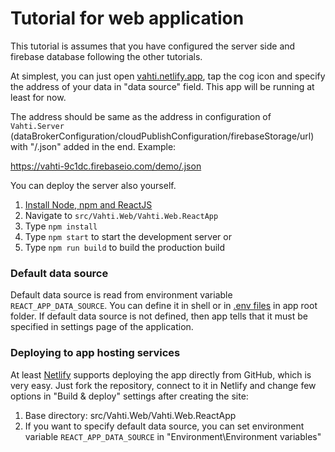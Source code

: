 # Tutorial for web application
This tutorial is assumes that you have configured the server side and firebase database following the other tutorials.

At simplest, you can just open [vahti.netlify.app](https://vahti.netlify.app), tap the cog icon and specify the address of your data in "data source" field. This app will be running at least for now. 

The address should be same as the address in configuration of `Vahti.Server` (dataBrokerConfiguration/cloudPublishConfiguration/firebaseStorage/url) with "/.json" added in the end. Example:

https://vahti-9c1dc.firebaseio.com/demo/.json

You can deploy the server also yourself. 
1. [Install Node, npm and ReactJS](https://reactjs.org/docs/create-a-new-react-app.html) 
2. Navigate to `src/Vahti.Web/Vahti.Web.ReactApp`
3. Type `npm install`
4. Type `npm start` to start the development server or
5. Type `npm run build` to build the production build

### Default data source
Default data source is read from environment variable `REACT_APP_DATA_SOURCE`. You can define it in shell or in [.env files](https://create-react-app.dev/docs/adding-custom-environment-variables/) in app root folder. If default data source is not defined, then app tells that it must be specified in settings page of the application.

### Deploying to app hosting services
At least [Netlify](https://netlify.com) supports deploying the app directly from GitHub, which is very easy. Just fork the repository, connect to it in Netlify and change few options in "Build & deploy" settings after creating the site:
1. Base directory: src/Vahti.Web/Vahti.Web.ReactApp
2. If you want to specify default data source, you can set environment variable `REACT_APP_DATA_SOURCE` in "Environment\Environment variables"
